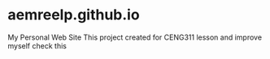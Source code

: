 # aemreelp.github.io
My Personal Web Site
This project created for CENG311 lesson and improve myself
check this
